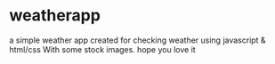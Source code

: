 # weatherapp
a simple weather app created for checking weather using javascript &amp; html/css With some stock images. hope you love it

